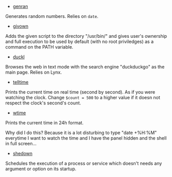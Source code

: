 * [genran](./genran)

Generates random numbers. Relies on `date`.

* [givown](./givown)

Adds the given script to the directory "/usr/bin/" and gives user's ownership
and full execution to be used by default (with no root priviledges) as a command on the PATH variable.

* [duckl](./duckl)

Browses the web in text mode with the search engine "duckduckgo" as the main page. Relies on Lynx.

* [telltime](./telltime)

Prints the current time on real time (second by second). As if you were watching the clock.
Change `$count = 500` to a higher value if it doesn not respect the clock's
second's count.

* [wtime](./wtime)

Prints the current time in 24h format.

Why did I do this? Because it is a lot disturbing to type "date +%H:%M" everytime I want to watch the time and I have the panel hidden
and the shell in full screen...

* [shedown](./shedown)

Schedules the execution of a process or service which doesn't needs any argument or option on its startup.
